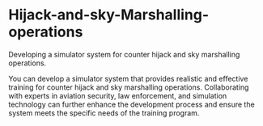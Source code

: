# Hijack-and-sky-Marshalling-operations
Developing a simulator system for counter hijack and sky marshalling operations.


You can develop a simulator system that provides realistic and effective training for counter hijack and sky marshalling operations. Collaborating with experts in aviation security, law enforcement, and simulation technology can further enhance the development process and ensure the system meets the specific needs of the training program.
